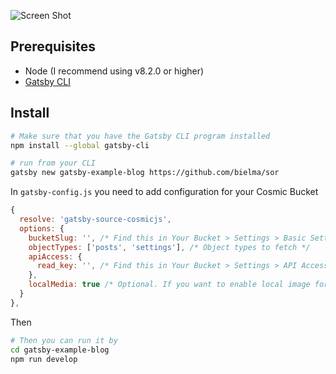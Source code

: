
![Screen Shot](https://previews.dropbox.com/p/thumb/ABAd7kXJYWDnJh3H7rfoJvavetbEkKrT7mglCCmAbhO-jXcskquyJAbLZPhjlfAOPGoX0ilGQvLxXGivnwmjMfo3mFnLWsyRmSrCuO10FePPrBuwqx7JlKFEZ7czQs4vIx3oq2H3VD-F9xSj_MYjSAKgbld-3X7nuw_I6CExvk4Rbyx8B9xQpAWlL0Z0GOqS8VawFnPopsxX5kpiEwypp85mhbeaCYS1dBQc8UsbSGtE5-I-h3dFp0BsXikjdmlSoJDnv96DV29gVp1RApkMHITuYqvX58_L24qyQZpoGd-kc8fX3RWDW0nLfz-9BsfCBLC97n0IXjl4bwglBlwiDJmmNDBynFMtB8bxAtr20r4AZg/p.png?fv_content=true&size_mode=5)



## Prerequisites

- Node (I recommend using v8.2.0 or higher)
- [Gatsby CLI](https://www.gatsbyjs.org/docs/)

## Install

``` bash
# Make sure that you have the Gatsby CLI program installed
npm install --global gatsby-cli

# run from your CLI
gatsby new gatsby-example-blog https://github.com/bielma/sor
```
In `gatsby-config.js` you need to add configuration for your Cosmic Bucket

``` javascript
{
  resolve: 'gatsby-source-cosmicjs',
  options: {
    bucketSlug: '', /* Find this in Your Bucket > Settings > Basic Settings after logging in at https://app.cosmicjs.com/login */
    objectTypes: ['posts', 'settings'], /* Object types to fetch */
    apiAccess: {
      read_key: '', /* Find this in Your Bucket > Settings > API Access after logging in at https://app.cosmicjs.com/login */
    },
    localMedia: true /* Optional. If you want to enable local image for Gatsby Image */
  }
},
```

Then

``` bash
# Then you can run it by
cd gatsby-example-blog
npm run develop
```



